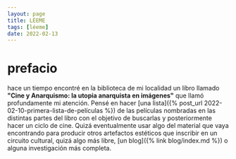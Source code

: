 ```yaml
---
layout: page
title: LÉEME
tags: [léeme]
date: 2022-02-13
---
```


# prefacio

hace un tiempo encontré en la biblioteca de mi localidad un libro llamado **"Cine y Anarquismo: la utopia anarquista en imágenes"** que llamó profundamente mi atención. Pensé en hacer [una lista]({% post_url 2022-02-10-primera-lista-de-películas %}) de las películas nombradas en las distintas partes del libro con el objetivo de buscarlas y posteriormente hacer un ciclo de cine. Quizá eventualmente usar algo del material que vaya encontrando para producir otros artefactos estéticos que inscribir en un circuito cultural, quizá algo más libre, [un blog]({% link blog/index.md %}) o alguna investigación más completa.

